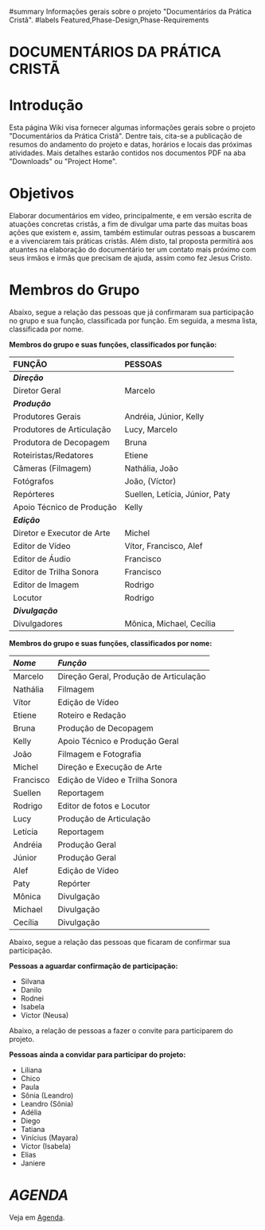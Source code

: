 ﻿#summary Informações gerais sobre o projeto "Documentários da Prática Cristã".
#labels Featured,Phase-Design,Phase-Requirements

# DOCUMENTÁRIOS DA PRÁTICA CRISTÃ #

# Introdução #

Esta página Wiki visa fornecer algumas informações gerais sobre o projeto "Documentários da Prática Cristã". Dentre tais, cita-se a publicação de resumos do andamento do projeto e datas, horários e locais das próximas atividades. Mais detalhes estarão contidos nos documentos PDF na aba "Downloads" ou "Project Home".

# Objetivos #

Elaborar documentários em vídeo, principalmente, e em versão escrita de atuações concretas cristãs, a fim de divulgar uma parte das muitas boas ações que existem e, assim, também estimular outras pessoas a buscarem e a vivenciarem tais práticas cristãs. Além disto, tal proposta permitirá aos atuantes na elaboração do documentário ter um contato mais próximo com seus irmãos e irmãs que precisam de ajuda, assim como fez Jesus Cristo.

# Membros do Grupo #

Abaixo, segue a relação das pessoas que já confirmaram sua participação no grupo e sua função, classificada por função. Em seguida, a mesma lista, classificada por nome.

**Membros do grupo e suas funções, classificados por função:**

|**FUNÇÃO**|**PESSOAS**|
|:---------|:----------|
|**_Direção_**|
|Diretor Geral| Marcelo   |
|**_Produção_**|
|Produtores Gerais| Andréia, Júnior, Kelly|
|Produtores de Articulação| Lucy, Marcelo|
|Produtora de Decopagem| Bruna     |
|Roteiristas/Redatores| Etiene    |
|Câmeras (Filmagem)| Nathália, João|
|Fotógrafos| João, (Víctor)|
|Repórteres| Suellen, Letícia, Júnior, Paty|
|Apoio Técnico de Produção| Kelly     |
|**_Edição_**|
|Diretor e Executor de Arte| Michel    |
|Editor de Vídeo| Vítor, Francisco, Alef|
|Editor de Áudio| Francisco |
|Editor de Trilha Sonora| Francisco |
|Editor de Imagem| Rodrigo   |
|Locutor   | Rodrigo   |
|**_Divulgação_**|
|Divulgadores| Mônica, Michael, Cecília|

**Membros do grupo e suas funções, classificados por nome:**

|_Nome_|_Função_|
|:-----|:-------|
|Marcelo|Direção Geral, Produção de Articulação|
|Nathália|Filmagem|
|Vítor |Edição de Vídeo|
|Etiene|Roteiro e Redação|
|Bruna |Produção de Decopagem|
|Kelly |Apoio Técnico e Produção Geral|
|João  |Filmagem e Fotografia|
|Michel|Direção e Execução de Arte|
|Francisco|Edição de Vídeo e Trilha Sonora|
|Suellen|Reportagem|
|Rodrigo|Editor de fotos e Locutor|
|Lucy  |Produção de Articulação|
|Letícia|Reportagem|
|Andréia|Produção Geral|
|Júnior|Produção Geral|
|Alef  |Edição de Vídeo|
|Paty  |Repórter|
|Mônica|Divulgação|
|Michael|Divulgação|
|Cecília|Divulgação|

Abaixo, segue a relação das pessoas que ficaram de confirmar sua participação.

**Pessoas a aguardar confirmação de participação:**

  * Silvana
  * Danilo
  * Rodnei
  * Isabela
  * Víctor (Neusa)

Abaixo, a relação de pessoas a fazer o convite para participarem do projeto.

**Pessoas ainda a convidar para participar do projeto:**

  * Liliana
  * Chico
  * Paula
  * Sônia (Leandro)
  * Leandro (Sônia)
  * Adélia
  * Diego
  * Tatiana
  * Vinícius (Mayara)
  * Víctor (Isabela)
  * Elias
  * Janiere

# _AGENDA_ #

Veja em [Agenda](Agenda.md).